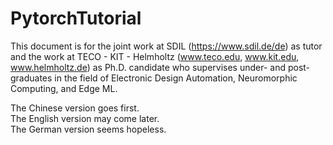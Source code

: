 # PytorchTutorial
This document is for the joint work at SDIL (https://www.sdil.de/de) as tutor and the work at TECO - KIT - Helmholtz (www.teco.edu, www.kit.edu, www.helmholtz.de) as Ph.D. candidate who supervises under- and post-graduates in the field of Electronic Design Automation, Neuromorphic Computing, and Edge ML.

The Chinese version goes first.  
The English version may come later.   
The German version seems hopeless.   
